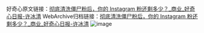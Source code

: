 好奇心原文链接：[彻底清洗僵尸粉后，你的 Instagram 粉还剩多少？_商业_好奇心日报-许冰清](https://www.qdaily.com/articles/4635.html)
WebArchive归档链接：[彻底清洗僵尸粉后，你的 Instagram 粉还剩多少？_商业_好奇心日报-许冰清](http://web.archive.org/web/20161106070345/http://www.qdaily.com:80/articles/4635.html)
![image](http://ww3.sinaimg.cn/large/007d5XDply1g3w544ztdbj30u02up4qp)